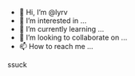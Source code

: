 - 👋 Hi, I’m @lyrv
- 👀 I’m interested in ...
- 🌱 I’m currently learning ...
- 💞️ I’m looking to collaborate on ...
- 📫 How to reach me ...

<!---
lyrv/lyrv is a ✨ special ✨ repository because its `README.md` (this file) appears on your GitHub profile.
You can click the Preview link to take a look at your changes.
--->
ssuck
